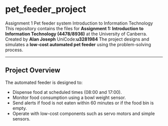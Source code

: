 # pet_feeder_project
Assignment 1 Pet feeder system Introduction to Information Technology
This repository contains the files for **Assignment 1: Introduction to Information Technology (4478/8936)** at the University of Canberra.  
Created by **Alan Joseph** UniCode:**u3281984**
The project designs and simulates a **low-cost automated pet feeder** using the problem-solving process.

---

## Project Overview
The automated feeder is designed to:
- Dispense food at scheduled times (08:00 and 17:00).
- Monitor food consumption using a bowl weight sensor.
- Send alerts if food is not eaten within 60 minutes or if the food bin is empty.
- Operate with low-cost components such as servo motors and simple sensors.
